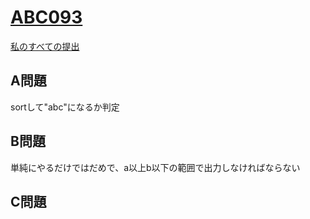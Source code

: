 # [ABC093](https://beta.atcoder.jp/contests/abc093)  
[私のすべての提出](https://beta.atcoder.jp/contests/abc093/submissions?f.Task=&f.Language=&f.Status=&f.User=tokizo)  
  
## A問題  
sortして"abc"になるか判定  
  
## B問題  
単純にやるだけではだめで、a以上b以下の範囲で出力しなければならない  

## C問題  
